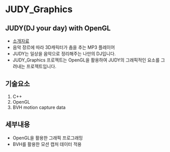 # JUDY_Graphics

## JUDY(DJ your day) with OpenGL

- [소개자료](https://github.com/sogoagain/opengl-bvh-music-player/blob/master/JUDY_Introduce.pdf)
- 음악 장르에 따라 3D캐릭터가 춤을 추는 MP3 플레이어
- JUDY는 일상을 음악으로 정리해주는 나만의 DJ입니다.
- JUDY_Graphics 프로젝트는 OpenGL을 활용하여 JUDY의 그래픽적인 요소를 그려내는 프로젝트입니다.

## 기술요소

1. C++
2. OpenGL
3. BVH motion capture data

## 세부내용

- OpenGL을 활용한 그래픽 프로그래밍
- BVH를 활용한 모션 캡처 데이터 적용
